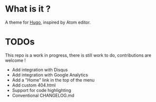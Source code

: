 # What is it ? 

A theme for [Hugo](https://gohugo.io/), inspired by Atom editor.

# TODOs

This repo is a work in progress, there is still work to do, contributions are welcome !

- Add integration with Disqus
- Add integration with Google Analytics
- Add a "Home" link in the top of the menu 
- Add custom 404.html
- Support for code highlighting
- Conventional CHANGELOG.md
